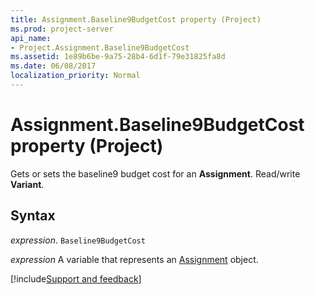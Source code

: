 ```yaml
---
title: Assignment.Baseline9BudgetCost property (Project)
ms.prod: project-server
api_name:
- Project.Assignment.Baseline9BudgetCost
ms.assetid: 1e89b6be-9a75-28b4-6d1f-79e31825fa8d
ms.date: 06/08/2017
localization_priority: Normal
---
```



# Assignment.Baseline9BudgetCost property (Project)

Gets or sets the baseline9 budget cost for an  **Assignment**. Read/write **Variant**.


## Syntax

_expression_. `Baseline9BudgetCost`

_expression_ A variable that represents an [Assignment](./Project.Assignment.md) object.

[!include[Support and feedback](~/includes/feedback-boilerplate.md)]